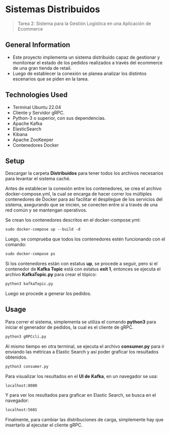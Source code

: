 # Sistemas Distribuidos
> Tarea 2: Sistema para la Gestión Logística en una Aplicación de Ecommerce


## General Information
- Este proyecto implementa un sistema distribuido capaz de gestionar y monitorear el estado de los pedidos realizados a través del ecommerce de una gran tienda de retail.
- Luego de establecer la conexión se planea analizar los distintos escenarios que se piden en la tarea.


<!-- You don't have to answer all the questions - just the ones relevant to your project. -->


## Technologies Used
- Terminal Ubuntu 22.04
- Cliente y Servidor gRPC.
- Python-3 o superior, con sus dependencias.
- Apache Kafka
- ElasticSearch
- Kibana
- Apache ZooKeeper
- Contenedores Docker

## Setup
Descargar la carpeta **Distribuidos** para tener todos los archivos necesarios para levantar el sistema caché.

Antes de establecer la conexión entre los contenedores, se crea el archivo docker-compose.yml, la cual se encarga de hacer correr los múltiples contenedores de Docker para así facilitar el despliegue de los servicios del sistema, asegurando que se inicien, se conecten entre sí a través de una red común y se mantengan operativos.

Se crean los contenedores descritos en el docker-compose.yml:
```diff
sudo docker-compose up --build -d
```
Luego, se comprueba que todos los contenedores estén funcionando con el comando:
```diff
sudo docker-compose ps
```
Si los contenedores están con estatus **up**, se procede a seguir, pero si el contenedor de **Kafka Topic** está con estatus **exit 1**, entonces se ejecuta el archivo **KafkaTopic.py** para crear el tópico:
```diff
python3 kafkaTopic.py
```
Luego se procede a generar los pedidos.

## Usage

Para correr el sistema, simplementa se utiliza el comando **python3** para iniciar el generador de pedidos, la cual es el cliente de gRPC.

```diff
python3 gRPCcli.py
```
Al mismo tiempo en otra terminal, se ejecuta el archivo **consumer.py** para ir enviando las métricas a Elastic Search y así poder graficar los resultados obtenidos.
```diff
python3 consumer.py
```
Para visualizar los resultados en el **UI de Kafka**, en un navegador se usa:
```diff
localhost:8080
```
Y para ver los resultados para graficar en Elastic Search, se busca en el navegador:
```diff
localhost:5601
```
Finalmente, para cambiar las distribuciones de carga, simplemente hay que insertarlo al ejecutar el cliente gRPC.
